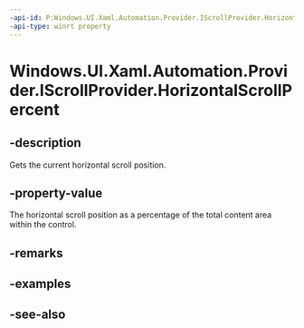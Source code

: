 ```yaml
---
-api-id: P:Windows.UI.Xaml.Automation.Provider.IScrollProvider.HorizontalScrollPercent
-api-type: winrt property
---
```


<!-- Property syntax
public double HorizontalScrollPercent { get; }
-->

# Windows.UI.Xaml.Automation.Provider.IScrollProvider.HorizontalScrollPercent

## -description
Gets the current horizontal scroll position.



## -property-value
The horizontal scroll position as a percentage of the total content area within the control.

## -remarks

## -examples

## -see-also
